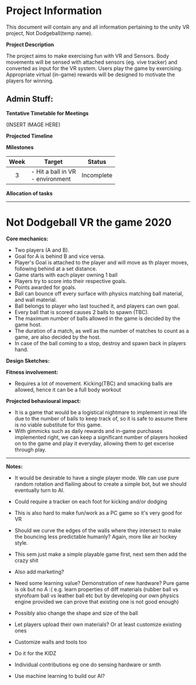 # Project Information
This document will contain any and all information pertaining to the unity VR project, Not Dodgeball(temp name).

**Project Description**

The project aims to make exercising fun with VR and Sensors. Body movements will be sensed with attached sensors (eg. vive tracker) and converted as input for the VR system. Users play the game by exercising. Appropriate virtual (in-game) rewards will be designed to motivate the players for winning.

## Admin Stuff:
**Tentative Timetable for Meetings**

(INSERT IMAGE HERE)

**Projected Timeline**

**Milestones**

| Week | Target | Status |
| :---: | --- | --- |
|3| - Hit a ball in VR <br /> - environment | Incomplete |


**Allocation of tasks**

---

# Not Dodgeball VR the game 2020

**Core mechanics:**
- Two players (A and B).
- Goal for A is behind B and vice versa.
- Player's Goal is attached to the player and will move as th player moves, following behind at a set distance.
- Game starts with each player owning 1 ball
- Players try to score into their respective goals.
- Points awarded for goals.
- Ball can bounce off every surface with physics matching ball material, and wall material.
- Ball belongs to player who last touched it, and players can own goal.
- Every ball that is scored causes 2 balls to spawn (TBC).
- The maximum number of balls allowed in the game is decided by the game host.
- The duration of a match, as well as the number of matches to count as a game, are also decided by the host.
- In case of the ball coming to a stop, destroy and spawn back in players hand.

**Design Sketches:**


**Fitness involvement:**
- Requires a lot of movement. Kicking(TBC) and smacking balls are allowed, hence it can be a full body workout

**Projected behavioural impact:**
- It is a game that would be a logistical nightmare to implement in real life due to the number of balls to keep track of, so it is safe to assume there is no viable substitute for this game.
- With gimmicks such as daily rewards and in-game purchases implemented right, we can keep a significant number of players hooked on to the game and play it everyday, allowing them to get excerise through play.

---

**Notes:**

- It would be desirable to have a single player mode. We can use pure random rotation and flailing about to create a simple bot, but we should eventually turn to AI.
- Could require a tracker on each foot for kicking and/or dodging
- This is also hard to make fun/work as a PC game so it&#39;s very good for VR
- Should we curve the edges of the walls where they intersect to make the bouncing less predictable humanly? Again, more like air hockey style.

- This sem just make a simple playable game first, next sem then add the crazy shit
- Also add marketing?
- Need some learning value? Demonstration of new hardware? Pure game is ok but no A :( e.g. learn properties of diff materials (rubber ball vs styrofoam ball vs leather ball etc but by developing our own physics engine provided we can prove that existing one is not good enough)
- Possibly also change the shape and size of the ball
- Let players upload their own materials? Or at least customize existing ones
- Customize walls and tools too
- Do it for the KIDZ
- Individual contributions eg one do sensing hardware or smth
- Use machine learning to build our AI?
